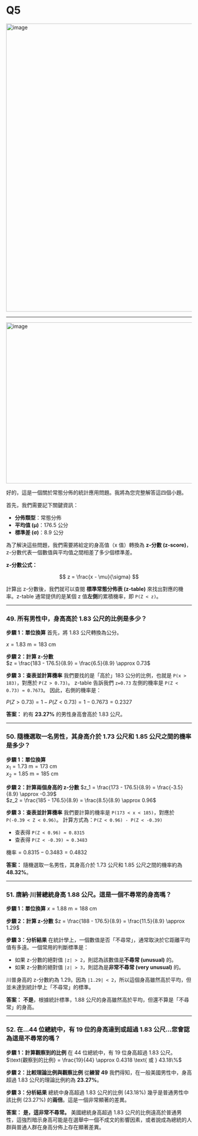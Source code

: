 # Q5  
<img width="971" height="780" alt="image" src="https://github.com/user-attachments/assets/2ef1e4a8-9376-4f35-aaa7-b425c7133fee" />  

---  

<img width="697" height="436" alt="image" src="https://github.com/user-attachments/assets/6ec48849-96d1-4647-becc-0f1a18c8c08a" />

好的，這是一個關於常態分佈的統計應用問題。我將為您完整解答這四個小題。

首先，我們需要記下關鍵資訊：
*   **分佈類型**：常態分佈
*   **平均值 (μ)**：176.5 公分
*   **標準差 (σ)**：8.9 公分

為了解決這些問題，我們需要將給定的身高值（x 值）轉換為 **z-分數 (z-score)**，z-分數代表一個數值與平均值之間相差了多少個標準差。

**z-分數公式：**

$$ z = \frac{x - \mu}{\sigma} $$  

計算出 z-分數後，我們就可以查閱 **標準常態分佈表 (z-table)** 來找出對應的機率。z-table 通常提供的是某個 z 值**左側**的累積機率，即 `P(Z < z)`。

---

### 49. 所有男性中，身高高於 1.83 公尺的比例是多少？

**步驟 1：單位換算**
首先，將 1.83 公尺轉換為公分。  

$x = 1.83 \text{ m} = 183 \text{ cm}$  


**步驟 2：計算 z-分數**  
$z = \frac{183 - 176.5}{8.9} = \frac{6.5}{8.9} \approx 0.73$  

**步驟 3：查表並計算機率**
我們要找的是「高於」183 公分的比例，也就是 `P(x > 183)`，對應於 `P(Z > 0.73)`。
z-table 告訴我們 `z=0.73` 左側的機率是 `P(Z < 0.73) ≈ 0.7673`。
因此，右側的機率是：  

$P(Z > 0.73) = 1 - P(Z < 0.73) = 1 - 0.7673 = 0.2327$  

**答案：** 約有 **23.27%** 的男性身高會高於 1.83 公尺。

---

### 50. 隨機選取一名男性，其身高介於 1.73 公尺和 1.85 公尺之間的機率是多少？

**步驟 1：單位換算**  
$x_1 = 1.73 \text{ m} = 173 \text{ cm}$  
$x_2 = 1.85 \text{ m} = 185 \text{ cm}$  

**步驟 2：計算兩個身高的 z-分數**
$z_1 = \frac{173 - 176.5}{8.9} = \frac{-3.5}{8.9} \approx -0.39$  
$z_2 = \frac{185 - 176.5}{8.9} = \frac{8.5}{8.9} \approx 0.96$  

**步驟 3：查表並計算機率**
我們要計算的機率是 `P(173 < x < 185)`，對應於 `P(-0.39 < Z < 0.96)`。
計算方式為：`P(Z < 0.96) - P(Z < -0.39)`
*   查表得 `P(Z < 0.96) ≈ 0.8315`
*   查表得 `P(Z < -0.39) ≈ 0.3483`

$\text{機率} = 0.8315 - 0.3483 = 0.4832$  

**答案：** 隨機選取一名男性，其身高介於 1.73 公尺和 1.85 公尺之間的機率約為 **48.32%**。

---

### 51. 唐納·川普總統身高 1.88 公尺。這是一個不尋常的身高嗎？

**步驟 1：單位換算**
$x = 1.88 \text{ m} = 188 \text{ cm}$  

**步驟 2：計算 z-分數**
$z = \frac{188 - 176.5}{8.9} = \frac{11.5}{8.9} \approx 1.29$  

**步驟 3：分析結果**
在統計學上，一個數值是否「不尋常」，通常取決於它距離平均值有多遠。一個常用的判斷標準是：
*   如果 z-分數的絕對值 `|z| > 2`，則認為該數值是**不尋常 (unusual)** 的。
*   如果 z-分數的絕對值 `|z| > 3`，則認為是**非常不尋常 (very unusual)** 的。

川普身高的 z-分數約為 1.29。因為 `|1.29| < 2`，所以這個身高雖然高於平均，但並未達到統計學上「不尋常」的標準。

**答案：** **不是**，根據統計標準，1.88 公尺的身高雖然高於平均，但還不算是「不尋常」的身高。

---

### 52. 在...44 位總統中，有 19 位的身高達到或超過 1.83 公尺...您會認為這是不尋常的嗎？

**步驟 1：計算觀察到的比例**
在 44 位總統中，有 19 位身高超過 1.83 公尺。
$\text{觀察到的比例} = \frac{19}{44} \approx 0.4318 \text{ 或 } 43.18\%$  

**步驟 2：比較理論比例與觀察比例**
從**練習 49** 我們得知，在一般美國男性中，身高超過 1.83 公尺的理論比例約為 **23.27%**。

**步驟 3：分析結果**
總統中身高超過 1.83 公尺的比例 (43.18%) 幾乎是普通男性中該比例 (23.27%) 的**兩倍**。這是一個非常顯著的差異。

**答案：** **是，這非常不尋常。** 美國總統身高超過 1.83 公尺的比例遠高於普通男性，這強烈暗示身高可能是在選舉中一個不成文的影響因素，或者說成為總統的人群與普通人群在身高分佈上存在顯著差異。

